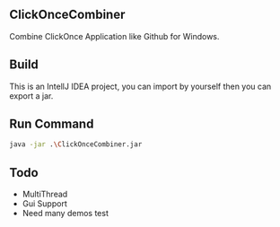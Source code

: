 ## ClickOnceCombiner

Combine ClickOnce Application like Github for Windows.

## Build ##
This is an IntellJ IDEA project, you can import by yourself then you can export a jar.

## Run Command ##

```sh
java -jar .\ClickOnceCombiner.jar
```

## Todo ##

- MultiThread
- Gui Support
- Need many demos test